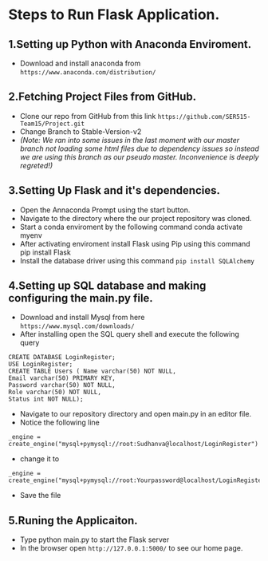 # Steps to Run Flask Application.

## 1.Setting up Python with Anaconda Enviroment. 
* Download and install anaconda from ```https://www.anaconda.com/distribution/```

## 2.Fetching Project Files from GitHub.
* Clone our repo from GitHub from this link ```https://github.com/SER515-Team15/Project.git```
* Change Branch to Stable-Version-v2
* *(Note: We ran into some issues in the last moment with our master branch not loading some html files due to dependency issues so instead we are using this branch as our pseudo master. Inconvenience is deeply regreted!)*


## 3.Setting Up Flask and it's dependencies.
* Open the Annaconda Prompt using the start button.
* Navigate to the directory where the our project repository was cloned.
* Start a conda enviroment by the following command  conda activate myenv
* After activating enviroment install Flask using Pip using this command pip install Flask
* Install the database driver using this command ```pip install SQLAlchemy```


## 4.Setting up SQL database and making configuring the main.py file.
* Download and install  Mysql from here ```https://www.mysql.com/downloads/```
* After installing open the SQL query shell and execute the following query

```
CREATE DATABASE LoginRegister;
USE LoginRegister;
CREATE TABLE Users ( Name varchar(50) NOT NULL,
Email varchar(50) PRIMARY KEY,
Password varchar(50) NOT NULL,
Role varchar(50) NOT NULL,
Status int NOT NULL);

```
* Navigate to our repository directory and open main.py in an editor file. 
* Notice the following line
```
_engine = create_engine("mysql+pymysql://root:Sudhanva@localhost/LoginRegister")
```
* change it to 

```
_engine = create_engine("mysql+pymysql://root:Yourpassword@localhost/LoginRegister")
```
* Save the file

## 5.Runing the Applicaiton.
* Type python main.py to start the Flask server
* In the browser open ```http://127.0.0.1:5000/``` to see our home page. 




